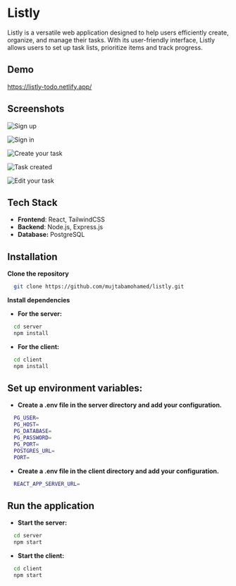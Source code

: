 # Listly

Listly is a versatile web application designed to help users efficiently create, organize, and manage their tasks. With its user-friendly interface, Listly allows users to set up task lists, prioritize items and track progress.


## Demo

https://listly-todo.netlify.app/

## Screenshots

![Sign up](https://i.postimg.cc/RZ0nJ4Gp/Listly-Screenshot-1.png)

![Sign in](https://i.postimg.cc/PqgL7ZH0/Listly-Screenshot-2.png)

![Create your task](https://i.postimg.cc/nhCBwBgG/screencapture-listly-todo-netlify-app-2024-07-26-16-44-22.png)

![Task created](https://i.postimg.cc/pdhhkCwD/Listly-Screenshot-3.png)

![Edit your task](https://i.postimg.cc/k4WVP4XG/Listly-Screenshot-4.png)


## Tech Stack

- **Frontend**: React, TailwindCSS
- **Backend**: Node.js, Express.js
- **Database:** PostgreSQL

## Installation

**Clone the repository**
```bash
  git clone https://github.com/mujtabamohamed/listly.git
```

**Install dependencies**

- **For the server:**
```bash
  cd server
  npm install
```

- **For the client:**
```bash
  cd client
  npm install
```

## Set up environment variables:

- **Create a .env file in the server directory and add your configuration.**
```bash
  PG_USER=
  PG_HOST=
  PG_DATABASE=
  PG_PASSWORD=
  PG_PORT=
  POSTGRES_URL=
  PORT=
```

- **Create a .env file in the client directory and add your configuration.**
```bash
  REACT_APP_SERVER_URL=
```

## Run the application
- **Start the server:**
```bash
  cd server
  npm start
```

- **Start the client:**
```bash
  cd client
  npm start
```
